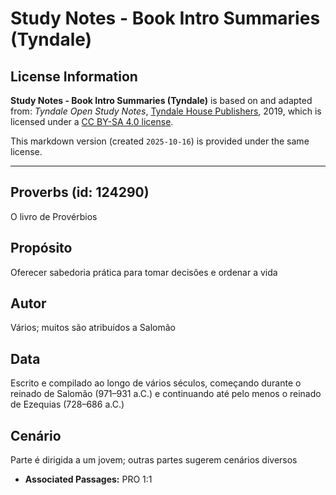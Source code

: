 # Study Notes - Book Intro Summaries (Tyndale)

## License Information

**Study Notes - Book Intro Summaries (Tyndale)** is based on and adapted from: _Tyndale Open Study Notes_, [Tyndale House Publishers](https://tyndaleopenresources.com/), 2019, which is licensed under a [CC BY-SA 4.0 license](https://creativecommons.org/licenses/by-sa/4.0/legalcode.en).

This markdown version (created `2025-10-16`) is provided under the same license.



--------------------------------

## Proverbs (id: 124290)

O livro de Provérbios

Propósito
---------

Oferecer sabedoria prática para tomar decisões e ordenar a vida

Autor
-----

Vários; muitos são atribuídos a Salomão

Data
----

Escrito e compilado ao longo de vários séculos, começando durante o reinado de Salomão (971–931 a.C.) e continuando até pelo menos o reinado de Ezequias (728–686 a.C.)

Cenário
-------

Parte é dirigida a um jovem; outras partes sugerem cenários diversos

* **Associated Passages:** PRO 1:1

